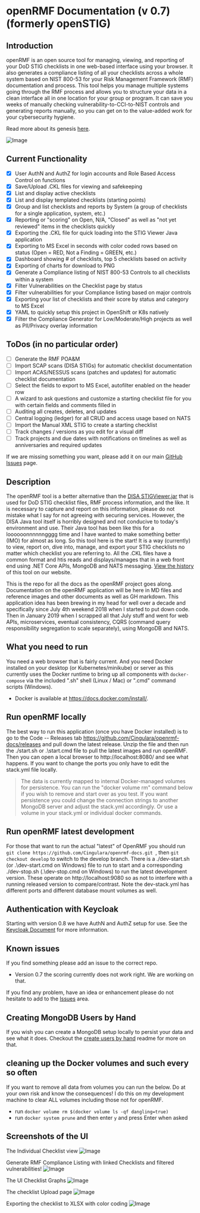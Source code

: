 # openRMF Documentation (v 0.7) (formerly openSTIG)

## Introduction
openRMF is an open source tool for managing, viewing, and reporting of your DoD STIG checklists in one web-based interface using your browser. It also generates a compliance listing of all your checklists across a whole system based on NIST 800-53 for your Risk Management Framework (RMF) documentation and process. This tool helps you manage multiple systems going through the RMF process and allows you to structure your data in a clean interface all in one location for your group or program. It can save you weeks of manually checking vulnerability-to-CCI-to-NIST controls and generating reports manually, so you can get on to the value-added work for your cybersecurity hygiene.

Read more about its genesis <a href="https://www.cingulara.com/opensource.html" target="_blank">here</a>.

![Image](./img/UI-checklist-dashboard.png?raw=true)

## Current Functionality
- [x] User AuthN and AuthZ for login accounts and Role Based Access Control on functions
- [x] Save/Upload .CKL files for viewing and safekeeping
- [x] List and display active checklists
- [x] List and display templated checklists (starting points)
- [x] Group and list checklists and reports by System (a group of checklists for a single application, system, etc.)
- [x] Reporting or "scoring" on Open, N/A, "Closed" as well as "not yet reviewed" items in the checklists quickly
- [x] Exporting the .CKL file for quick loading into the STIG Viewer Java application
- [x] Exporting to MS Excel in seconds with color coded rows based on status (Open = RED, Not a Finding = GREEN, etc.)
- [x] Dashboard showing # of checklists, top 5 checklists based on activity
- [x] Exporting of charts for download to PNG
- [x] Generate a Compliance listing of NIST 800-53 Controls to all checklists within a system 
- [x] Filter Vulnerabilities on the Checklist page by status 
- [x] Filter vulnerabilities for your Compliance listing based on major controls
- [x] Exporting your list of checklists and their score by status and category to MS Excel 
- [x] YAML to quickly setup this project in OpenShift or K8s natively
- [x] Filter the Compliance Generator for Low/Moderate/High projects as well as PII/Privacy overlay information

## ToDos (in no particular order)
- [ ] Generate the RMF POA&M
- [ ] Import SCAP scans (DISA STIGs) for automatic checklist documentation
- [ ] Import ACAS/NESSUS scans (patches and updates) for automatic checklist documentation
- [ ] Select the fields to export to MS Excel, autofilter enabled on the header row
- [ ] A wizard to ask questions and customize a starting checklist file for you with certain fields and comments filled in
- [ ] Auditing all creates, deletes, and updates
- [ ] Central logging (ledger) for all CRUD and access usage based on NATS
- [ ] Import the Manual XML STIG to create a starting checklist
- [ ] Track changes / versions as you edit for a visual diff
- [ ] Track projects and due dates with notifications on timelines as well as anniversaries and required updates

If we are missing something you want, please add it on our main <a href="https://github.com/Cingulara/openrmf-web/issues" target="_blank">GitHub Issues</a> page.

## Description

The openRMF tool is a better alternative than the [DISA STIGViewer.jar](https://iase.disa.mil/stigs/Pages/stig-viewing-guidance.aspx) that is used for DoD STIG checklist files, RMF process information, and the like. It is necessary to capture and report on this information, please do not mistake what I say for not agreeing with securing services. However, the DISA Java tool itself is horribly designed and not conducive to today's environment and use. Their Java tool has been like this for a loooooonnnnnngggg time and I have wanted to make something better (IMO) for almost as long. So this tool here is the start! It is a way (currently) to view, report on, dive into, manage, and export your STIG checklists no matter which checklist you are referring to. All the .CKL files have a common format and htis reads and displays/manages that in a web front end using .NET Core APIs, MongoDB and NATS messaging. [View the history](https://www.cingulara.com/opensource.html) of this tool on our website. 

This is the repo for all the docs as the openRMF project goes along.  Documentation on the openRMF application will be here in MD files and reference images and other documents as well as GH markdown. This application idea has been brewing in my head for well over a decade and specifically since July 4th weekend 2018 when I started to put down code. Then in January 2019 when I scrapped all that July stuff and went for web APIs, microservices, eventual consistency, CQRS (command query responsibility segregation to scale separately), using MongoDB and NATS.

## What you need to run
You need a web browser that is fairly current. And you need Docker installed on your desktop (or Kubernetes/minikube) or server as this currently uses the Docker runtime to bring up all components with ` docker-compose ` via the included ".sh" shell (Linux / Mac) or ".cmd" command scripts (Windows).

* Docker is available at <a href="https://docs.docker.com/install/" target="_blank">https://docs.docker.com/install/</a>.

## Run openRMF locally
The best way to run this application (once you have Docker installed) is to go to the Code -- Releases tab https://github.com/Cingulara/openrmf-docs/releases and pull down the latest release. Unzip the file and then run the ./start.sh or .\start.cmd file to pull the latest images and run openRMF. Then you can open a local browser to http://localhost:8080/ and see what happens. If you want to change the ports you only have to edit the stack.yml file locally.  

> The data is currently mapped to internal Docker-managed volumes for persistence. You can run the "docker volume rm" command below if you wish to remove and start over as you test.  If you want persistence you could change the connection strings to another MongoDB server and adjust the stack.yml accordingly. Or use a volume in your stack.yml or individual docker commands. 

## Run openRMF latest development
For those that want to run the actual "latest" of OpenRMF you should run `git clone https://github.com/Cingulara/openrmf-docs.git `, then `git checkout develop` to switch to the develop branch. There is a ./dev-start.sh (or .\dev-start.cmd on Windows) file to run to start and a corresponding ./dev-stop.sh (.\dev-stop.cmd on Windows) to run the latest development version. These operate on http://localhost:9080 so as not to interfere with a running released version to compare/contrast. Note the dev-stack.yml has different ports and different database mount volumes as well. 

## Authentication with Keycloak

Starting with version 0.8 we have AuthN and AuthZ setup for use. See the [Keycloak Document](keycloak.md) for more information.

## Known issues
If you find something please add an issue to the correct repo. 

- Version 0.7 the scoring currently does not work right. We are working on that.

If you find any problem, have an idea or enhancement please do not hesitate to add to the [Issues](https://github.com/Cingulara/openrmf-docs/issues) area.

## Creating MongoDB Users by Hand
If you wish you can create a MongoDB setup locally to persist your data and see what it does. Checkout the [create users by hand](create-users-by-hand.md) readme for more on that. 

## cleaning up the Docker volumes and such every so often
If you want to remove all data from volumes you can run the below. Do at your own risk and know the consequences! I do this on my development machine to clear ALL volumes including those not for openRMF. 

* run `docker volume rm $(docker volume ls -qf dangling=true)` 
* run `docker system prune` and then enter `y` and press Enter when asked

## Screenshots of the UI

The Individual Checklist view
![Image](./img/UI-checklist-scoring-vulns.png?raw=true)

Generate RMF Compliance Listing with linked Checklists and filtered vulnerabilities!
![Image](./img/UI-system-compliance-generator.png?raw=true)

The UI Checklist Graphs
![Image](./img/UI-checklist-graphs.png?raw=true)

The checklist Upload page
![Image](./img/UI-checklist-upload.png?raw=true)

Exporting the checklist to XLSX with color coding
![Image](./img/checklist-export-xlsx.png?raw=true)
